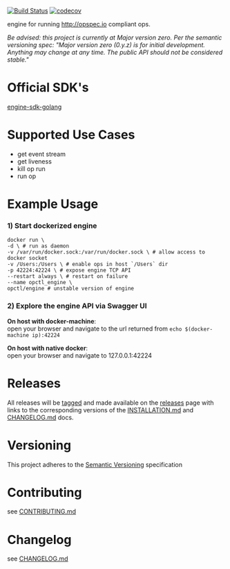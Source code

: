 [![Build Status](https://travis-ci.org/opctl/engine.svg?branch=master)](https://travis-ci.org/opctl/engine)
[![codecov](https://codecov.io/gh/opctl/engine/branch/master/graph/badge.svg)](https://codecov.io/gh/opctl/engine)

engine for running http://opspec.io compliant ops.

*Be advised: this project is currently at Major version zero. Per the
semantic versioning spec: "Major version zero (0.y.z) is for initial
development. Anything may change at any time. The public API should not
be considered stable."*

# Official SDK's

[engine-sdk-golang](https://github.com/opctl/engine-sdk-golang)

# Supported Use Cases

- get event stream
- get liveness
- kill op run
- run op

# Example Usage

### 1) Start dockerized engine

```SHELL
docker run \
-d \ # run as daemon
-v /var/run/docker.sock:/var/run/docker.sock \ # allow access to docker socket
-v /Users:/Users \ # enable ops in host `/Users` dir
-p 42224:42224 \ # expose engine TCP API
--restart always \ # restart on failure
--name opctl_engine \
opctl/engine # unstable version of engine
```

### 2) Explore the engine API via Swagger UI

**On host with docker-machine**:  
open your browser and navigate to the url returned from `echo
$(docker-machine ip):42224`

**On host with native docker**:  
open your browser and navigate to 127.0.0.1:42224

# Releases

All releases will be [tagged](https://github.com/opctl/engine/tags) and
made available on the [releases](https://github.com/opctl/engine/releases)
page with links to the corresponding versions of the
[INSTALLATION.md](INSTALLATION.md) and [CHANGELOG.md](CHANGELOG.md)
docs.

# Versioning

This project adheres to the [Semantic Versioning](http://semver.org/)
specification

# Contributing

see [CONTRIBUTING.md](CONTRIBUTING.md)

# Changelog

see [CHANGELOG.md](CHANGELOG.md)
